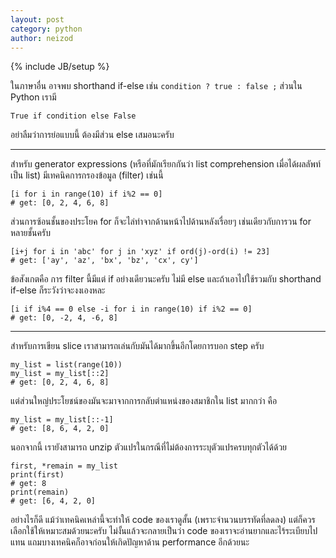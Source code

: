 ```yaml
---
layout: post
category: python
author: neizod
---
```

{% include JB/setup %}

ในภาษาอื่น อาจพบ shorthand if-else เช่น `condition ? true : false ;` ส่วนใน Python เรามี

    True if condition else False

อย่าลืมว่าการย่อแบบนี้ ต้องมีส่วน else เสมอนะครับ

---

สำหรับ generator expressions (หรือที่มักเรียกกันว่า list comprehension เมื่อได้ผลลัพท์เป็น list) มีเทคนิคการกรองข้อมูล (filter) เช่นนี้

    [i for i in range(10) if i%2 == 0]
    # get: [0, 2, 4, 6, 8]

ส่วนการซ้อนชั้นของประโยค for ก็จะไล่ทำจากด้านหน้าไปด้านหลังเรื่อยๆ เช่นเดียวกับการวน for หลายชั้นครับ

    [i+j for i in 'abc' for j in 'xyz' if ord(j)-ord(i) != 23]
    # get: ['ay', 'az', 'bx', 'bz', 'cx', cy']

ข้อสังเกตคือ การ filter นี้มีแต่ if อย่างเดียวนะครับ ไม่มี else และถ้าเอาไปใช้รวมกับ shorthand if-else ก็ระวังว่าจะงงเองหละ

    [i if i%4 == 0 else -i for i in range(10) if i%2 == 0]
    # get: [0, -2, 4, -6, 8]

---

สำหรับการเขียน slice เราสามารถเล่นกับมันได้มากขึ้นอีกโดยการบอก step ครับ

    my_list = list(range(10))
    my_list = my_list[::2]
    # get: [0, 2, 4, 6, 8]

แต่ส่วนใหญ่ประโยชน์ของมันจะมาจากการกลับตำแหน่งของสมาชิกใน list มากกว่า คือ

    my_list = my_list[::-1]
    # get: [8, 6, 4, 2, 0]

นอกจากนี้ เรายังสามารถ unzip ตัวแปรในกรณีที่ไม่ต้องการระบุตัวแปรครบทุกตัวได้ด้วย

    first, *remain = my_list
    print(first)
    # get: 8
    print(remain)
    # get: [6, 4, 2, 0]

อย่างไรก็ดี แม้ว่าเทคนิคเหล่านี้จะทำให้ code ของเราดูสั้น (เพราะจำนวนบรรทัดที่ลดลง) แต่ก็ควรเลือกใช้ให้เหมาะสมด้วยนะครับ ไม่งั้นแล้วจะกลายเป็นว่า code ของเราจะอ่านยากและไร้ระเบียบไปแทน แถมบางเทคนิคก็อาจก่อนให้เกิดปัญหาด้าน performance อีกด้วยนะ
